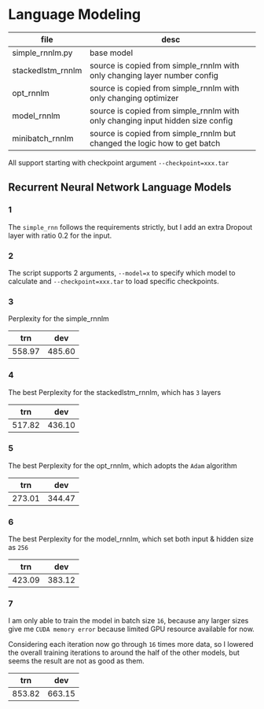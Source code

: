 # Language Modeling

file | desc
-|-
simple_rnnlm.py | base model
stackedlstm_rnnlm | source is copied from simple_rnnlm with only changing layer number config
opt_rnnlm | source is copied from simple_rnnlm with only changing optimizer
model_rnnlm | source is copied from simple_rnnlm with only changing input hidden size config
minibatch_rnnlm | source is copied from simple_rnnlm but changed the logic how to get batch

All support starting with checkpoint argument `--checkpoint=xxx.tar`

## Recurrent Neural Network Language Models

### 1

The `simple_rnn` follows the requirements strictly, but I add an extra Dropout layer with ratio 0.2 for the input.

### 2

The script supports 2 arguments, `--model=x` to specify which model to calculate and `--checkpoint=xxx.tar` to load specific checkpoints.

### 3

Perplexity for the simple_rnnlm

trn | dev
-|-
558.97 | 485.60

### 4

The best Perplexity for the stackedlstm_rnnlm, which has `3` layers

trn | dev
-|-
517.82 | 436.10

### 5

The best Perplexity for the opt_rnnlm, which adopts the `Adam` algorithm

trn | dev
-|-
273.01 | 344.47

### 6

The best Perplexity for the model_rnnlm, which set both input & hidden size as `256`

trn | dev
-|-
423.09 | 383.12

### 7

I am only able to train the model in batch size `16`, because any larger sizes give me `CUDA memory error` because limited GPU resource available for now.

Considering each iteration now go through `16` times more data, so I lowered the overall training iterations to around the half of the other models, but seems the result are not as good as them.

trn | dev
-|-
853.82 | 663.15


